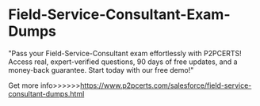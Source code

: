 # Field-Service-Consultant-Exam-Dumps
"Pass your Field-Service-Consultant exam effortlessly with P2PCERTS! Access real, expert-verified questions, 90 days of free updates, and a money-back guarantee. Start today with our free demo!"

Get more info>>>>>>https://www.p2pcerts.com/salesforce/field-service-consultant-dumps.html

